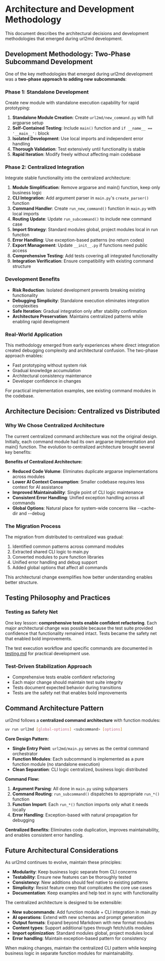# Architecture and Development Methodology

This document describes the architectural decisions and development methodologies that emerged during url2md development.

## Development Methodology: Two-Phase Subcommand Development

One of the key methodologies that emerged during url2md development was a **two-phase approach to adding new subcommands**:

### Phase 1: Standalone Development
Create new module with standalone execution capability for rapid prototyping:

1. **Standalone Module Creation**: Create `url2md/new_command.py` with full argparse setup
2. **Self-Contained Testing**: Include `main()` function and `if __name__ == '__main__':` block
3. **Isolated Development**: Use local imports and independent error handling
4. **Thorough Validation**: Test extensively until functionality is stable
5. **Rapid Iteration**: Modify freely without affecting main codebase

### Phase 2: Centralized Integration
Integrate stable functionality into the centralized architecture:

1. **Module Simplification**: Remove argparse and main() function, keep only business logic
2. **CLI Integration**: Add argument parser in `main.py`'s `create_parser()` function
3. **Command Handler**: Create `run_new_command()` function in `main.py` with local imports
4. **Routing Update**: Update `run_subcommand()` to include new command case
5. **Import Strategy**: Standard modules global, project modules local in run function
6. **Error Handling**: Use exception-based patterns (no return codes)
7. **Export Management**: Update `__init__.py` if functions need public access
8. **Comprehensive Testing**: Add tests covering all integrated functionality
9. **Integration Verification**: Ensure compatibility with existing command structure

### Development Benefits
- **Risk Reduction**: Isolated development prevents breaking existing functionality
- **Debugging Simplicity**: Standalone execution eliminates integration complexities
- **Safe Iteration**: Gradual integration only after stability confirmation
- **Architecture Preservation**: Maintains centralized patterns while enabling rapid development

### Real-World Application
This methodology emerged from early experiences where direct integration created debugging complexity and architectural confusion. The two-phase approach enables:
- Fast prototyping without system risk
- Gradual knowledge accumulation
- Architectural consistency maintenance
- Developer confidence in changes

For practical implementation examples, see existing command modules in the codebase.

## Architecture Decision: Centralized vs Distributed

### Why We Chose Centralized Architecture

The current centralized command architecture was not the original design. Initially, each command module had its own argparse implementation and main() function. The evolution to centralized architecture brought several key benefits:

**Benefits of Centralized Architecture:**
- **Reduced Code Volume**: Eliminates duplicate argparse implementations across modules
- **Lower AI Context Consumption**: Smaller codebase requires less context for AI assistance  
- **Improved Maintainability**: Single point of CLI logic maintenance
- **Consistent Error Handling**: Unified exception handling across all commands
- **Global Options**: Natural place for system-wide concerns like --cache-dir and --debug

### The Migration Process

The migration from distributed to centralized was gradual:
1. Identified common patterns across command modules
2. Extracted shared CLI logic to main.py
3. Converted modules to pure function libraries
4. Unified error handling and debug support
5. Added global options that affect all commands

This architectural change exemplifies how better understanding enables better structure.

## Testing Philosophy and Practices

### Testing as Safety Net

One key lesson: **comprehensive tests enable confident refactoring**. Each major architectural change was possible because the test suite provided confidence that functionality remained intact. Tests became the safety net that enabled bold improvements.

The test execution workflow and specific commands are documented in [testing.md](testing.md) for practical development use.

### Test-Driven Stabilization Approach

- Comprehensive tests enable confident refactoring
- Each major change should maintain test suite integrity
- Tests document expected behavior during transitions
- Tests are the safety net that enables bold improvements

## Command Architecture Pattern

url2md follows a **centralized command architecture** with function modules:

```bash
uv run url2md [global-options] <subcommand> [options]
```

**Core Design Pattern:**
- **Single Entry Point**: `url2md/main.py` serves as the central command orchestrator
- **Function Modules**: Each subcommand is implemented as a pure function module (no standalone execution)
- **Clean Separation**: CLI logic centralized, business logic distributed

**Command Flow:**
1. **Argument Parsing**: All done in `main.py` using subparsers
2. **Command Routing**: `run_subcommand()` dispatches to appropriate `run_*()` function
3. **Function Import**: Each `run_*()` function imports only what it needs locally
4. **Error Handling**: Exception-based with natural propagation for debugging

**Centralized Benefits:** Eliminates code duplication, improves maintainability, and enables consistent error handling.

## Future Architectural Considerations

As url2md continues to evolve, maintain these principles:

- **Modularity**: Keep business logic separate from CLI concerns
- **Testability**: Ensure new features can be thoroughly tested
- **Consistency**: New additions should feel native to existing patterns
- **Simplicity**: Resist feature creep that complicates the core use cases
- **Documentation**: Keep examples and help text in sync with functionality

The centralized architecture is designed to be extensible:
- **New subcommands**: Add function module + CLI integration in main.py
- **AI operations**: Extend with new schemas and prompt generation
- **Output formats**: Expand beyond Markdown with new format modules
- **Content types**: Support additional types through fetch/utils modules
- **Import optimization**: Standard modules global, project modules local
- **Error handling**: Maintain exception-based pattern for consistency

When making changes, maintain the centralized CLI pattern while keeping business logic in separate function modules for maintainability.